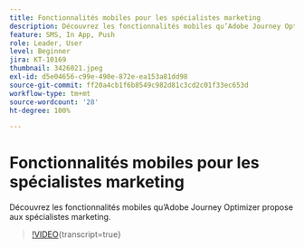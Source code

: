 ```yaml
---
title: Fonctionnalités mobiles pour les spécialistes marketing
description: Découvrez les fonctionnalités mobiles qu’Adobe Journey Optimizer propose aux spécialistes marketing.
feature: SMS, In App, Push
role: Leader, User
level: Beginner
jira: KT-10169
thumbnail: 3426021.jpeg
exl-id: d5e04656-c99e-490e-872e-ea153a81dd98
source-git-commit: ff20a4cb1f6b8549c982d81c3cd2c01f33ec653d
workflow-type: tm+mt
source-wordcount: '28'
ht-degree: 100%

---
```


# Fonctionnalités mobiles pour les spécialistes marketing

Découvrez les fonctionnalités mobiles qu’Adobe Journey Optimizer propose aux spécialistes marketing.

>[!VIDEO](https://video.tv.adobe.com/v/3426021?quality=12&learn=on){transcript=true}
